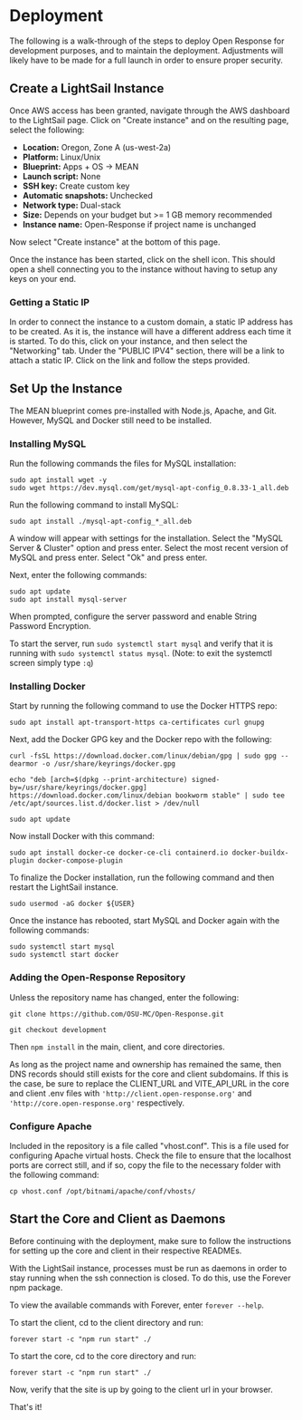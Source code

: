 
# Deployment

The following is a walk-through of the steps to deploy Open Response for development purposes, and to maintain the deployment. Adjustments will likely have to be made for a full launch in order to ensure proper security.

## Create a LightSail Instance

Once AWS access has been granted, navigate through the AWS dashboard to the LightSail page. Click on "Create instance" and on the resulting page, select the following:  
* **Location:** Oregon, Zone A (us-west-2a)  
* **Platform:** Linux/Unix  
* **Blueprint:** Apps + OS &rarr; MEAN  
* **Launch script:** None
* **SSH key:** Create custom key  
* **Automatic snapshots:** Unchecked  
* **Network type:** Dual-stack  
* **Size:** Depends on your budget but >= 1 GB memory recommended  
* **Instance name:** Open-Response if project name is unchanged  

Now select "Create instance" at the bottom of this page.  

Once the instance has been started, click on the shell icon. This should open a shell connecting you to the instance without having to setup any keys on your end.

### Getting a Static IP

In order to connect the instance to a custom domain, a static IP address has to be created. As it is, the instance will have a different address each time it is started. To do this, click on your instance, and then select the "Networking" tab. Under the "PUBLIC IPV4" section, there will be a link to attach a static IP. Click on the link and follow the steps provided.

## Set Up the Instance

The MEAN blueprint comes pre-installed with Node.js, Apache, and Git. However, MySQL and Docker still need to be installed. 

### Installing MySQL

Run the following commands the files for MySQL installation:

```sudo apt install wget -y```  
```sudo wget https://dev.mysql.com/get/mysql-apt-config_0.8.33-1_all.deb```  

Run the following command to install MySQL:

```sudo apt install ./mysql-apt-config_*_all.deb```

A window will appear with settings for the installation. Select the "MySQL Server & Cluster" option and press enter. Select the most recent version of MySQL and press enter. Select "Ok" and press enter.

Next, enter the following commands:

```sudo apt update```  
```sudo apt install mysql-server```  

When prompted, configure the server password and enable String Password Encryption.

To start the server, run ```sudo systemctl start mysql``` and verify that it is running with ```sudo systemctl status mysql```. (Note: to exit the systemctl screen simply type ```:q```)  

### Installing Docker

Start by running the following command to use the Docker HTTPS repo:  

```sudo apt install apt-transport-https ca-certificates curl gnupg```

Next, add the Docker GPG key and the Docker repo with the following:

```curl -fsSL https://download.docker.com/linux/debian/gpg | sudo gpg --dearmor -o /usr/share/keyrings/docker.gpg```    

```echo "deb [arch=$(dpkg --print-architecture) signed-by=/usr/share/keyrings/docker.gpg] https://download.docker.com/linux/debian bookworm stable" | sudo tee /etc/apt/sources.list.d/docker.list > /dev/null```

```sudo apt update```

Now install Docker with this command:

```sudo apt install docker-ce docker-ce-cli containerd.io docker-buildx-plugin docker-compose-plugin```  

To finalize the Docker installation, run the following command and then restart the LightSail instance.

```sudo usermod -aG docker ${USER}```

Once the instance has rebooted, start MySQL and Docker again with the following commands:

```sudo systemctl start mysql```  
```sudo systemctl start docker```

### Adding the Open-Response Repository

Unless the repository name has changed, enter the following:

```git clone https://github.com/OSU-MC/Open-Response.git```  

```git checkout development```

Then ```npm install``` in the main, client, and core directories.

As long as the project name and ownership has remained the same, then DNS records should still exists for the core and client subdomains. If this is the case, be sure to replace the CLIENT_URL and VITE_API_URL in the core and client .env files with ```'http://client.open-response.org'``` and ```'http://core.open-response.org'``` respectively.

### Configure Apache

Included in the repository is a file called "vhost.conf". This is a file used for configuring Apache virtual hosts. Check the file to ensure that the localhost ports are correct still, and if so, copy the file to the necessary folder with the following command:

```cp vhost.conf /opt/bitnami/apache/conf/vhosts/```

## Start the Core and Client as Daemons

Before continuing with the deployment, make sure to follow the instructions for setting up the core and client in their respective READMEs.

With the LightSail instance, processes must be run as daemons in order to stay running when the ssh connection is closed. To do this, use the Forever npm package.

To view the available commands with Forever, enter ```forever --help```.

To start the client, cd to the client directory and run:

```forever start -c "npm run start" ./```  

To start the core, cd to the core directory and run:

```forever start -c "npm run start" ./```

Now, verify that the site is up by going to the client url in your browser.

That's it!
